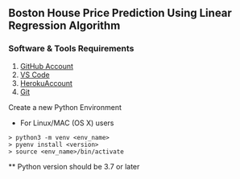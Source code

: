 ## Boston House Price Prediction Using Linear Regression Algorithm

### Software & Tools Requirements

1. [GitHub Account](https://github.com)
2. [VS Code](https://code.visualstudio.com/)
3. [HerokuAccount](https://heroku.com)
4. [Git](https://git-scm.com/)

Create a new Python Environment

- For Linux/MAC (OS X) users

```
> python3 -m venv <env_name>
> pyenv install <version>
> source <env_name>/bin/activate
```

\*\* Python version should be 3.7 or later
